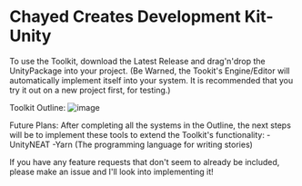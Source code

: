 # Chayed Creates Development Kit-Unity

To use the Toolkit, download the Latest Release and drag'n'drop the UnityPackage into your project. 
(Be Warned, the Tookit's Engine/Editor will automatically implement itself into your system. It is recommended that you try it out on a new project first, for testing.)

Toolkit Outline:
![image](https://user-images.githubusercontent.com/38384626/140410613-3954ff37-8fa0-4d9a-aa39-a9532227bf61.png)

Future Plans: 
After completing all the systems in the Outline, the next steps will be to implement these tools to extend the Toolkit's functionality:
-UnityNEAT
-Yarn (The programming language for writing stories)

If you have any feature requests that don't seem to already be included, please make an issue and I'll look into implementing it!
